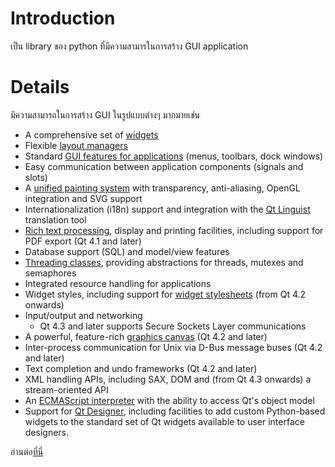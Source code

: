 # Introduction #

เป็น library ของ python ที่มีความสามารในการสร้าง GUI application


# Details #

มีความสามารถในการสร้าง GUI ในรูปแบบต่างๆ มากมายเช่น
  * A comprehensive set of [widgets](http://doc.trolltech.com/4.3/gallery.html)
  * Flexible [layout managers](http://doc.trolltech.com/4.3/layout.html)
  * Standard [GUI features for applications](http://doc.trolltech.com/4.3/qt4-mainwindow.html) (menus, toolbars, dock windows)
  * Easy communication between application components (signals and slots)
  * A [unified painting system](http://doc.trolltech.com/4.3/qpainter.html) with transparency, anti-aliasing, OpenGL integration and SVG support
  * Internationalization (i18n) support and integration with the [Qt Linguist](http://www.trolltech.com/products/qt/features/internationalization) translation tool
  * [Rich text processing](http://doc.trolltech.com/4.3/qt4-scribe.html), display and printing facilities, including support for PDF export (Qt 4.1 and later)
  * Database support (SQL) and model/view features
  * [Threading classes](http://doc.trolltech.com/4.3/threads.html), providing abstractions for threads, mutexes and semaphores
  * Integrated resource handling for applications
  * Widget styles, including support for [widget stylesheets](http://doc.trolltech.com/4.3/stylesheet.html) (from Qt 4.2 onwards)
  * Input/output and networking
    * Qt 4.3 and later supports Secure Sockets Layer communications
  * A powerful, feature-rich [graphics canvas](http://doc.trolltech.com/4.3/graphicsview.html) (Qt 4.2 and later)
  * Inter-process communication for Unix via D-Bus message buses (Qt 4.2 and later)
  * Text completion and undo frameworks (Qt 4.2 and later)
  * XML handling APIs, including SAX, DOM and (from Qt 4.3 onwards) a stream-oriented API
  * An [ECMAScript interpreter](http://doc.trolltech.com/4.3/qtscript.html) with the ability to access Qt's object model
  * Support for [Qt Designer](http://doc.trolltech.com/4.3/qt4-designer.html), including facilities to add custom Python-based widgets to the standard set of Qt widgets available to user interface designers.

อ่านต่อ[ที่นี่](http://wiki.python.org/moin/PyQt4)